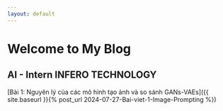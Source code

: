 ```yaml
---
layout: default
---
```


# Welcome to My Blog

## AI - Intern INFERO TECHNOLOGY

[Bài 1: Nguyên lý của các mô hình tạo ảnh và so sánh GANs-VAEs]({{ site.baseurl }}{% post_url 2024-07-27-Bai-viet-1-Image-Prompting %})



